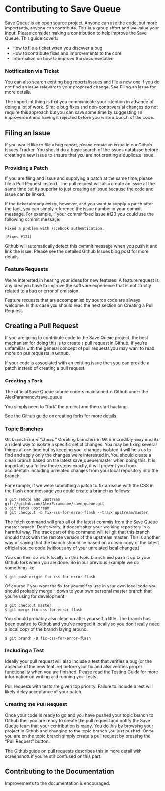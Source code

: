 Contributing to Save Queue
==========================
Save Queue is an open source project. Anyone can use the code, but more importantly, anyone can contribute. This is a
 group effort and we value your input. Please consider making a contribution to help improve the Save Queue. This
 guide covers:

* How to file a ticket when you discover a bug
* How to contribute fixes and improvements to the core
* Information on how to improve the documentation

### Notification via Ticket

You can also search existing bug reports/issues and file a new one if you do not find an issue relevant to your
 proposed change. See Filing an Issue for more details.

The important thing is that you communicate your intention in advance of doing a lot of work. Simple bug fixes and
 non-controversial changes do not require this approach but you can save some time by suggesting an improvement and
 having it rejected before you write a bunch of the code.

## Filing an Issue

If you would like to file a bug report, please create an issue in our Github Issues Tracker. You should do a basic
 search of the issues database before creating a new issue to ensure that you are not creating a duplicate issue.

### Providing a Patch

If you are filing and issue and supplying a patch at the same time, please file a Pull Request instead. The pull
 request will also create an issue at the same time but its superior to just creating an issue because the code and
 issue can be linked.

If the ticket already exists, however, and you want to supply a patch after the fact,
 you can simply reference the issue number in your commit message. For example, if your commit fixed issue #123 you
 could use the following commit message:

    Fixed a problem with Facebook authentication.

    [Fixes #123]
Github will automatically detect this commit message when you push it and link the issue. Please see the detailed
 Github Issues blog post for more details.

### Feature Requests

We’re interested in hearing your ideas for new features. A feature request is any idea you have to improve the software experience that
 is not strictly related to a bug or error of omission.

Feature requests that are accompanied by source code are always welcome. In this case you should read the next
 section on Creating a Pull Request.

## Creating a Pull Request

If you are going to contribute code to the Save Queue project, the best mechanism for doing this is to create a pull
 request in Github. If you’re unfamiliar with the general concept of pull requests you may want to read more on pull
 requests in Github.

If your code is associated with an existing issue then you can provide a patch instead of creating a pull request.

### Creating a Fork

The official Save Queue source code is maintained in Github under the AlexParamonov/save_queue

You simply need to “fork” the project and then start hacking.

See the Github guide on creating forks for more details.

### Topic Branches

Git branches are “cheap.” Creating branches in Git is incredibly easy and its an ideal way to isolate a specific set
 of changes. You may be fixing several things at one time but by keeping your changes isolated it will help us to
 find and apply only the changes we’re interested in. You should create a clean branch based on the latest
 save_queue/master when doing this. It is important you follow these steps exactly,
 it will prevent you from accidentally including unrelated changes from your local repository into the branch.

For example, if we were submitting a patch to fix an issue with the CSS in the flash error message you could create
 a branch as follows:

    $ git remote add upstream git://github.com/AlexParamonov/save_queue.git
    $ git fetch upstream
    $ git checkout -b fix-css-for-error-flash --track upstream/master

The fetch command will grab all of the latest commits from the Save Queue master branch. Don’t worry,
 it doesn’t alter your working repository in a harmful way. The track part of the command will tell git that this
 branch should track with the remote version of the upstream master. This is another way of saying that the branch
 should be based on a clean copy of the latest official source code (without any of your unrelated local changes.)

You can then do work locally on this topic branch and push it up to your Github fork when you are done. So in our
 previous example we do something like:

    $ git push origin fix-css-for-error-flash

Of course if you want the fix for yourself to use in your own local code you should probably merge it down to your
 own personal master branch that you’re using for development

    $ git checkout master
    $ git merge fix-css-for-error-flash

You should probably also clean up after yourself a little. The branch has been pushed to Github and you’ve merged it
  locally so you don’t really need a local copy of the branch laying around.

    $ git branch -D fix-css-for-error-flash

### Including a Test

Ideally your pull request will also include a test that verifies a bug (or the absence of the new feature) before
 your fix and also verifies proper functionality when you are finished. Please read the Testing Guide for more
 information on writing and running your tests.

Pull requests with tests are given top priority. Failure to include a test will likely delay acceptance of your patch.

### Creating the Pull Request

Once your code is ready to go and you have pushed your topic branch to Github then you are ready to create the pull
 request and notify the Save Queue team that your contribution is ready. You do this by browsing your project in
 Github and changing to the topic branch you just pushed. Once you are on the topic branch simply create a pull
 request by pressing the “Pull Request” button.

The Github guide on pull requests describes this in more detail with screenshots if you’re still confused on this
 part.

## Contributing to the Documentation
Improvements to the documentation is encouraged.